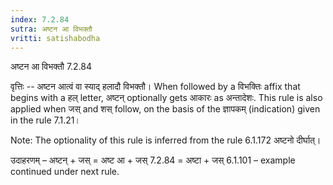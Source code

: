 ```yaml
---
index: 7.2.84
sutra: अष्टन आ विभक्तौ
vritti: satishabodha
---
```



 अष्टन आ विभक्तौ 7.2.84 


वृत्तिः -- अष्टन आत्वं वा स्याद् हलादौ विभक्तौ। When followed by a विभक्तिः affix that begins with a हल् letter, अष्टन् optionally gets आकारः as अन्तादेशः. This rule is also applied when जस् and शस् follow, on the basis of the ज्ञापकम् (indication) given in the rule 7.1.21। 

Note: The optionality of this rule is inferred from the rule 6.1.172 अष्टनो दीर्घात्‌। 


उदाहरणम् – अष्टन् + जस् = अष्ट आ + जस् 7.2.84 = अष्टा + जस् 6.1.101 – example continued under next rule. 


